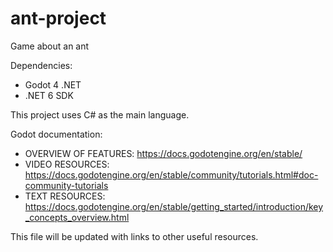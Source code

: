 # ant-project
Game about an ant

Dependencies:
- Godot 4 .NET
- .NET 6 SDK

This project uses C# as the main language.

Godot documentation:
- OVERVIEW OF FEATURES: https://docs.godotengine.org/en/stable/
- VIDEO RESOURCES: https://docs.godotengine.org/en/stable/community/tutorials.html#doc-community-tutorials
- TEXT RESOURCES: https://docs.godotengine.org/en/stable/getting_started/introduction/key_concepts_overview.html

This file will be updated with links to other useful resources.
